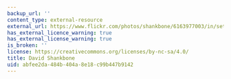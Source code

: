```yaml
---
backup_url: ''
content_type: external-resource
external_url: https://www.flickr.com/photos/shankbone/6163977003/in/set-72157627710064844
has_external_licence_warning: true
has_external_license_warning: true
is_broken: ''
license: https://creativecommons.org/licenses/by-nc-sa/4.0/
title: David Shankbone
uid: abfee2da-484b-404a-8e18-c99b447b9142
---
```

